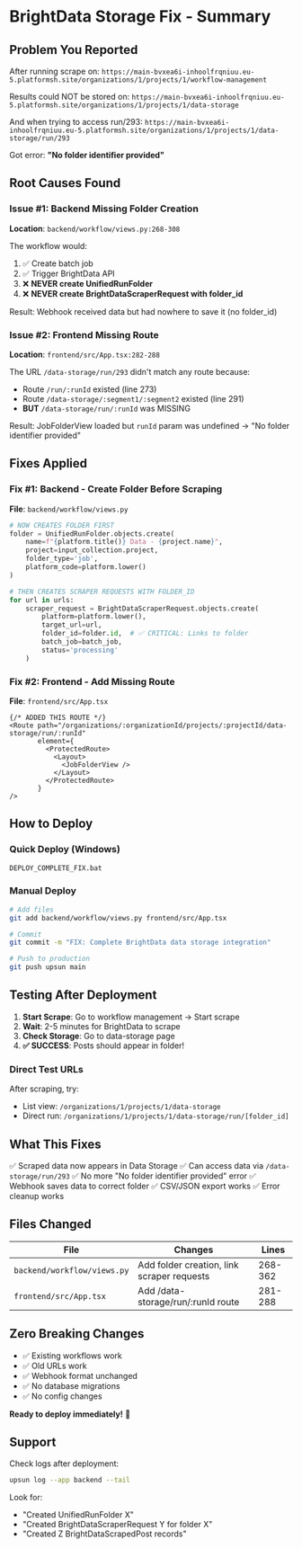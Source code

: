 # BrightData Storage Fix - Summary

## Problem You Reported

After running scrape on:
`https://main-bvxea6i-inhoolfrqniuu.eu-5.platformsh.site/organizations/1/projects/1/workflow-management`

Results could NOT be stored on:
`https://main-bvxea6i-inhoolfrqniuu.eu-5.platformsh.site/organizations/1/projects/1/data-storage`

And when trying to access run/293:
`https://main-bvxea6i-inhoolfrqniuu.eu-5.platformsh.site/organizations/1/projects/1/data-storage/run/293`

Got error: **"No folder identifier provided"**

## Root Causes Found

### Issue #1: Backend Missing Folder Creation
**Location**: `backend/workflow/views.py:268-308`

The workflow would:
1. ✅ Create batch job
2. ✅ Trigger BrightData API
3. ❌ **NEVER create UnifiedRunFolder**
4. ❌ **NEVER create BrightDataScraperRequest with folder_id**

Result: Webhook received data but had nowhere to save it (no folder_id)

### Issue #2: Frontend Missing Route
**Location**: `frontend/src/App.tsx:282-288`

The URL `/data-storage/run/293` didn't match any route because:
- Route `/run/:runId` existed (line 273)
- Route `/data-storage/:segment1/:segment2` existed (line 291)
- **BUT** `/data-storage/run/:runId` was MISSING

Result: JobFolderView loaded but `runId` param was undefined → "No folder identifier provided"

## Fixes Applied

### Fix #1: Backend - Create Folder Before Scraping
**File**: `backend/workflow/views.py`

```python
# NOW CREATES FOLDER FIRST
folder = UnifiedRunFolder.objects.create(
    name=f"{platform.title()} Data - {project.name}",
    project=input_collection.project,
    folder_type='job',
    platform_code=platform.lower()
)

# THEN CREATES SCRAPER REQUESTS WITH FOLDER_ID
for url in urls:
    scraper_request = BrightDataScraperRequest.objects.create(
        platform=platform.lower(),
        target_url=url,
        folder_id=folder.id,  # ✅ CRITICAL: Links to folder
        batch_job=batch_job,
        status='processing'
    )
```

### Fix #2: Frontend - Add Missing Route
**File**: `frontend/src/App.tsx`

```tsx
{/* ADDED THIS ROUTE */}
<Route path="/organizations/:organizationId/projects/:projectId/data-storage/run/:runId"
       element={
         <ProtectedRoute>
           <Layout>
             <JobFolderView />
           </Layout>
         </ProtectedRoute>
       }
/>
```

## How to Deploy

### Quick Deploy (Windows)
```cmd
DEPLOY_COMPLETE_FIX.bat
```

### Manual Deploy
```bash
# Add files
git add backend/workflow/views.py frontend/src/App.tsx

# Commit
git commit -m "FIX: Complete BrightData data storage integration"

# Push to production
git push upsun main
```

## Testing After Deployment

1. **Start Scrape**: Go to workflow management → Start scrape
2. **Wait**: 2-5 minutes for BrightData to scrape
3. **Check Storage**: Go to data-storage page
4. **✅ SUCCESS**: Posts should appear in folder!

### Direct Test URLs

After scraping, try:
- List view: `/organizations/1/projects/1/data-storage`
- Direct run: `/organizations/1/projects/1/data-storage/run/[folder_id]`

## What This Fixes

✅ Scraped data now appears in Data Storage
✅ Can access data via `/data-storage/run/293`
✅ No more "No folder identifier provided" error
✅ Webhook saves data to correct folder
✅ CSV/JSON export works
✅ Error cleanup works

## Files Changed

| File | Changes | Lines |
|------|---------|-------|
| `backend/workflow/views.py` | Add folder creation, link scraper requests | 268-362 |
| `frontend/src/App.tsx` | Add /data-storage/run/:runId route | 281-288 |

## Zero Breaking Changes

- ✅ Existing workflows work
- ✅ Old URLs work
- ✅ Webhook format unchanged
- ✅ No database migrations
- ✅ No config changes

**Ready to deploy immediately!** 🚀

## Support

Check logs after deployment:
```bash
upsun log --app backend --tail
```

Look for:
- "Created UnifiedRunFolder X"
- "Created BrightDataScraperRequest Y for folder X"
- "Created Z BrightDataScrapedPost records"
